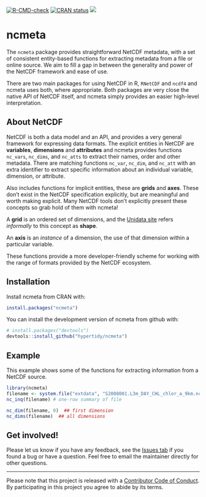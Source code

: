 
<!-- badges: start -->

[![R-CMD-check](https://github.com/hypertidy/ncmeta/actions/workflows/R-CMD-check.yaml/badge.svg)](https://github.com/hypertidy/ncmeta/actions/workflows/R-CMD-check.yaml)
[![CRAN
status](http://www.r-pkg.org/badges/version/ncmeta)](https://cran.r-project.org/package=ncmeta)
[![](https://cranlogs.r-pkg.org/badges/ncmeta)](https://cran.r-project.org/package=ncmeta)

<!-- badges: end -->
<!-- README.md is generated from README.Rmd. Please edit that file -->

# ncmeta

The `ncmeta` package provides straightforward NetCDF metadata, with a
set of consistent entity-based functions for extracting metadata from a
file or online source. We aim to fill a gap in between the generality
and power of the NetCDF framework and ease of use.

There are two main packages for using NetCDF in R, `RNetCDF` and `ncdf4`
and ncmeta uses both, where appropriate. Both packages are very close
the native API of NetCDF itself, and ncmeta simply provides an easier
high-level interpretation.

## About NetCDF

NetCDF is both a data model and an API, and provides a very general
framework for expressing data formats. The explicit entities in NetCDF
are **variables**, **dimensions** and **attributes** and ncmeta provides
functions `nc_vars`, `nc_dims`, and `nc_atts` to extract their names,
order and other metadata. There are matching functions `nc_var`,
`nc_dim`, and `nc_att` with an extra identifier to extract specific
information about an individual variable, dimension, or attribute.

Also includes functions for implicit entities, these are **grids** and
**axes**. These don’t exist in the NetCDF specification explicitly, but
are meaningful and worth making explicit. Many NetCDF tools don’t
explicitly present these concepts so grab hold of them with ncmeta!

A **grid** is an ordered set of dimensions, and the [Unidata
site](https://www.unidata.ucar.edu/software/netcdf/) refers *informally*
to this concept as **shape**.

An **axis** is an *instance* of a dimension, the use of that dimension
within a particular variable.

These functions provide a more developer-friendly scheme for working
with the range of formats provided by the NetCDF ecosystem.

## Installation

Install ncmeta from CRAN with:

``` r
install.packages("ncmeta")
```

You can install the development version of ncmeta from github with:

``` r
# install.packages("devtools")
devtools::install_github("hypertidy/ncmeta")
```

## Example

This example shows some of the functions for extracting information from
a NetCDF source.

``` r
library(ncmeta)
filename <- system.file("extdata", "S2008001.L3m_DAY_CHL_chlor_a_9km.nc", package = "ncmeta")
nc_inq(filename) # one-row summary of file

nc_dim(filename, 0)  ## first dimension
nc_dims(filename)  ## all dimensions
```

## Get involved!

Please let us know if you have any feedback, see the [Issues
tab](https://github.com/hypertidy/ncmeta) if you found a bug or have a
question. Feel free to email the maintainer directly for other
questions.

------------------------------------------------------------------------

Please note that this project is released with a [Contributor Code of
Conduct](https://github.com/hypertidy/ncmeta/blob/master/CODE_OF_CONDUCT.md#contributor-code-of-conduct).
By participating in this project you agree to abide by its terms.

